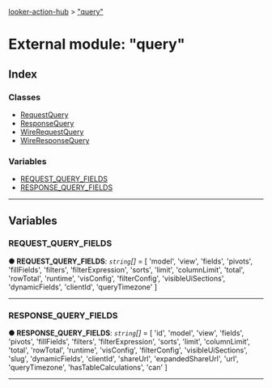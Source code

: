 [looker-action-hub](../README.md) > ["query"](../modules/_query_.md)



# External module: "query"

## Index

### Classes

* [RequestQuery](../classes/_query_.requestquery.md)
* [ResponseQuery](../classes/_query_.responsequery.md)
* [WireRequestQuery](../classes/_query_.wirerequestquery.md)
* [WireResponseQuery](../classes/_query_.wireresponsequery.md)


### Variables

* [REQUEST_QUERY_FIELDS](_query_.md#request_query_fields)
* [RESPONSE_QUERY_FIELDS](_query_.md#response_query_fields)



---
## Variables
<a id="request_query_fields"></a>

###  REQUEST_QUERY_FIELDS

**●  REQUEST_QUERY_FIELDS**:  *`string`[]*  =  [
  'model',
  'view',
  'fields',
  'pivots',
  'fillFields',
  'filters',
  'filterExpression',
  'sorts',
  'limit',
  'columnLimit',
  'total',
  'rowTotal',
  'runtime',
  'visConfig',
  'filterConfig',
  'visibleUiSections',
  'dynamicFields',
  'clientId',
  'queryTimezone'
]






___

<a id="response_query_fields"></a>

###  RESPONSE_QUERY_FIELDS

**●  RESPONSE_QUERY_FIELDS**:  *`string`[]*  =  [
  'id',
  'model',
  'view',
  'fields',
  'pivots',
  'fillFields',
  'filters',
  'filterExpression',
  'sorts',
  'limit',
  'columnLimit',
  'total',
  'rowTotal',
  'runtime',
  'visConfig',
  'filterConfig',
  'visibleUiSections',
  'slug',
  'dynamicFields',
  'clientId',
  'shareUrl',
  'expandedShareUrl',
  'url',
  'queryTimezone',
  'hasTableCalculations',
  'can'
]






___


